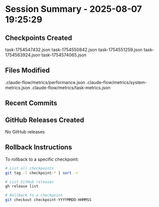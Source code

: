 # Session Summary - 2025-08-07 19:25:29

## Checkpoints Created
task-1754547432.json
task-1754550842.json
task-1754551259.json
task-1754563924.json
task-1754574065.json

## Files Modified
.claude-flow/metrics/performance.json
.claude-flow/metrics/system-metrics.json
.claude-flow/metrics/task-metrics.json

## Recent Commits


## GitHub Releases Created
No GitHub releases

## Rollback Instructions
To rollback to a specific checkpoint:
```bash
# List all checkpoints
git tag -l checkpoint-* | sort -r

# List GitHub releases
gh release list

# Rollback to a checkpoint
git checkout checkpoint-YYYYMMDD-HHMMSS
```
